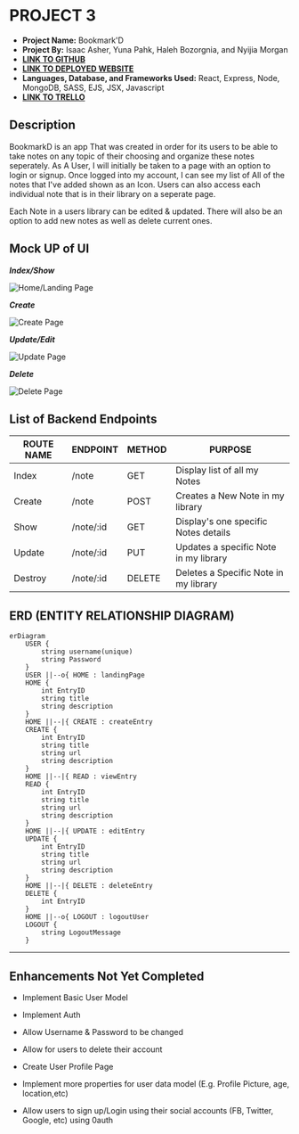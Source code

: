 # PROJECT 3

- **Project Name:** Bookmark'D
- **Project By:** Isaac Asher, Yuna Pahk, Haleh Bozorgnia, and Nyijia Morgan
- [**LINK TO GITHUB**](https://github.com/yunapahk/Group-Project/tree/main/backend)
- [**LINK TO DEPLOYED WEBSITE**](https://bookmarkd-504g.onrender.com)
- **Languages, Database, and Frameworks Used:** React, Express, Node, MongoDB, SASS, EJS, JSX, Javascript
- [**LINK TO TRELLO**](https://trello.com/b/dVAobCJu/bookmarkd)

## Description

BookmarkD is an app That was created in order for its users to be able to take notes on any topic of their choosing and organize these notes seperately. As A User, I will initially be taken to a page with an option to login or signup. Once logged into my account, I can see my list of All of the notes that I've added shown as an Icon. Users can also access each individual note that is in their library on a seperate page. 

Each Note in a users library can be edited & updated. There will also be an option to add new notes as well as delete current ones. 

## Mock UP of UI
***Index/Show***

![Home/Landing Page](https://i.imgur.com/uj97OVb.png)

***Create***

![Create Page](https://i.imgur.com/mJRTfrW.png)

***Update/Edit***

![Update Page](https://i.imgur.com/tkD1pkA.png)

***Delete***

![Delete Page](https://i.imgur.com/Bo8A4fI.png)

## List of Backend Endpoints

| ROUTE NAME | ENDPOINT | METHOD | PURPOSE |
|------------|----------|--------|---------|
| Index | /note | GET | Display list of all my Notes |
| Create | /note | POST |  Creates a New Note in my library |
| Show | /note/:id | GET | Display's one specific Notes details |
| Update | /note/:id | PUT | Updates a specific Note in my library |
| Destroy | /note/:id | DELETE | Deletes a Specific Note in my library |
   
## ERD (ENTITY RELATIONSHIP DIAGRAM)
``` mermaid
erDiagram
    USER {
        string username(unique)
        string Password
    }
    USER ||--o{ HOME : landingPage
    HOME {
        int EntryID
        string title
        string description
    }
    HOME ||--|{ CREATE : createEntry
    CREATE {
        int EntryID
        string title
        string url
        string description
    }
    HOME ||--|{ READ : viewEntry
    READ {
        int EntryID
        string title
        string url
        string description
    }
    HOME ||--|{ UPDATE : editEntry
    UPDATE {
        int EntryID
        string title
        string url
        string description
    }
    HOME ||--|{ DELETE : deleteEntry
    DELETE {
        int EntryID
    }
    HOME ||--o{ LOGOUT : logoutUser
    LOGOUT {
        string LogoutMessage
    }
```

---

## Enhancements Not Yet Completed

- Implement Basic User Model 

- Implement Auth

- Allow Username & Password to be changed

- Allow for users to delete their account

- Create User Profile Page

- Implement more properties for user data model (E.g. Profile Picture, age, location,etc)

- Allow users to sign up/Login using their social accounts (FB, Twitter, Google, etc) using 0auth
